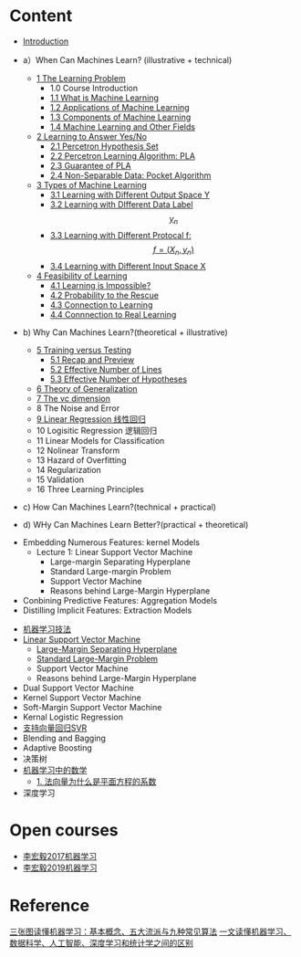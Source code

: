 

# Content
* [Introduction](../机器学习算法.md)
* a）When Can Machines Learn? (illustrative + technical)
    *  [1 The Learning Problem](1-The-Learning-Problem.md)
        * 1.0 Course Introduction
        * [1.1 What is Machine Learning](1.1-What-is-Machine-Learning.md)
        * [1.2 Applications of Machine Learning](1.2-applications-of-machine-learning.md)
        * [1.3 Components of Machine Learning](1.3-components-of-machine-learning.md)
        * [1.4 Machine Learning and Other Fields](1.4-Machine-Learning-and-Other-Fields.md)
    * [2 Learning to Answer Yes/No](2-learning-to-answer-yesno.md)
        * [2.1 Percetron Hypothesis Set](2.1-percetron-hypothesisi-set.md)
        * [2.2 Percetron Learning Algorithm: PLA](2.2-percetron-learning-algorithm.md)
        * [2.3 Guarantee of PLA](2.3-guarantee-of-pla.md)
        * [2.4 Non-Separable Data: Pocket Algorithm](2.4-non-separable-data.md)
    * [3 Types of Machine Learning](3-Types-of-Machine-Learning.md)
        * [3.1 Learning with Different Output Space Y](3.1-learning-with-different-output-space-y.md)
        * [3.2 Learning with DIfferent Data Label $$y_n$$](3.2-learning-with-different-data-label.md)
        * [3.3 Learning with Different Protocal f: $$f =(X_n,y_n)$$](3.3-learning-with-different-protocal-f.md)
        * [3.4 Learning with Different Input Space X](3.4-learning-with-different-input-space-x.md)
    * [4 Feasibility of Learning](4-feasibility-of-learning.md)
        * [4.1 Learning is Impossible?](4.1-learning-is-impossible.md)
        * [4.2 Probability to the Rescue](4.2-Probability-to-the-Rescue.md)
        * [4.3 Connection to Learning](4.3-connection-to-learning.md)
        * [4.4 Connnection to Real Learning](4.4-connnection-to-real-learning.md)
* b) Why Can Machines Learn?(theoretical + illustrative)
    * [5 Training versus Testing](5-training-versus-testing.md)
        * [5.1 Recap and Preview](5.1-recap-and-preview.md)
        * [5.2 Effective Number of Lines](5.2-effective-number-of-lines.md)
        * [5.3 Effective Number of Hypotheses](5.3-effective-number-of-hypotheses.md)
    * [6 Theory of Generalization](6-theory-of-generalization.md)
    * [7 The vc dimension](7-the-vc-dimension.md)
    * 8 The Noise and Error
    * [9 Linear Regression 线性回归](9-linear-regression.md)
    * 10 Logisitic Regression 逻辑回归
    * 11 Linear Models for Classification
    * 12 Nolinear Transform
    * 13 Hazard of Overfitting
    * 14 Regularization
    * 15 Validation
    * 16 Three Learning Principles

* c) How Can Machines Learn?(technical + practical)

* d) WHy Can Machines Learn Better?(practical + theoretical)

- Embedding Numerous Features: kernel Models
  - Lecture 1: Linear Support Vector Machine
    - Large-margin Separating Hyperplane
    - Standard Large-margin Problem
    - Support Vector Machine
    - Reasons behind Large-Margin Hyperplane
- Conbining Predictive Features: Aggregation Models
- Distilling Implicit Features: Extraction Models

* [机器学习技法](ji-qi-xue-xi-ji-fa.md)
* [Linear Support Vector Machine](机器学习算法.md)
  * [Large-Margin Separating Hyperplane](支持向量机svm/large-margin-separating-hyperplane.md)
  * [Standard Large-Margin Problem](支持向量机svm/standard-large-margin-problem.md)
  * Support Vector Machine
  * Reasons behind Large-Margin Hyperplane
* Dual Support Vector Machine
* Kernel Support Vector Machine
* Soft-Margin Support Vector Machine
* Kernal Logistic Regression
* [支持向量回归SVR](zhi-chi-xiang-liang-hui-gui-svr.md)
* Blending and Bagging
* Adaptive Boosting
* 决策树
* [机器学习中的数学](机器学习中的数学.md)
  * [1. 法向量为什么是平面方程的系数](法向量为什么是平面方程的系数.md)
* 深度学习

# Open courses
* [李宏毅2017机器学习](https://www.bilibili.com/video/av10590361?from=search&seid=8726738433477857991)
* [李宏毅2019机器学习](https://www.bilibili.com/video/av35932863?from=search&seid=8726738433477857991)

# Reference
[三张图读懂机器学习：基本概念、五大流派与九种常见算法](https://36kr.com/p/5072074.html)
[一文读懂机器学习、数据科学、人工智能、深度学习和统计学之间的区别](一文读懂机器学习、数据科学、人工智能、深度学习和统计学之间的区别)